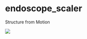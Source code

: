 # endoscope_scaler
Structure from Motion

<img src="https://user-images.githubusercontent.com/86188415/219588021-9feda827-930f-4246-9cb6-498fb587fab1.mp4" controls="controls" style="max">
</img>




